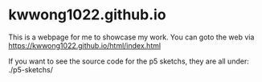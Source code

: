 # kwwong1022.github.io

This is a webpage for me to showcase my work.
You can goto the web via https://kwwong1022.github.io/html/index.html

If you want to see the source code for the p5 sketchs, they are all under: ./p5-sketchs/
